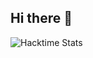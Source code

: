 ## Hi there 👋

![Hacktime Stats](https://github-readme-stats.hackclub.dev/api/wakatime?username=Rith-2056&api_domain=hackatime.hackclub.com&theme=dark)



<!--
**Rith-2056/Rith-2056** is a ✨ _special_ ✨ repository because its `README.md` (this file) appears on your GitHub profile.

Here are some ideas to get you started:

- 🔭 I’m currently working on ...
- 🌱 I’m currently learning ...
- 👯 I’m looking to collaborate on ...
- 🤔 I’m looking for help with ...
- 💬 Ask me about ...
- 📫 How to reach me: ...
- 😄 Pronouns: ...
- ⚡ Fun fact: ...
-->
